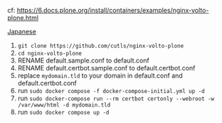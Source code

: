 cf: https://6.docs.plone.org/install/containers/examples/nginx-volto-plone.html

[Japanese](README.ja.md)

1. `git clone https://github.com/cutls/nginx-volto-plone`
1. `cd nginx-volto-plone`
1. RENAME default.sample.conf to default.conf
1. RENAME default.certbot.sample.conf to default.certbot.conf
1. replace `mydomain.tld` to your domain in default.conf and default.certbot.conf
1. run `sudo docker compose -f docker-compose-initial.yml up -d`
1. run `sudo docker-compose run --rm certbot certonly --webroot -w /var/www/html -d mydomain.tld`
1. run `sudo docker compose up -d`
